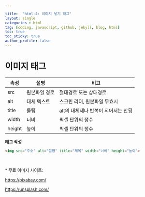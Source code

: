 ```yaml
---

title:  "html-4: 이미지 넣기 태그"
layout: single
categories : html
tag: [coding, javascript, github, jekyll, blog, html]
toc: true
toc_sticky: true
author_profile: false
---
```


# 이미지 태그

| 속성   | 설명          | 비고                                |
| ------ | ------------- | ----------------------------------- |
| src    | 원본파일 경로 | 절대경로 또는 상대경로              |
| alt    | 대체 텍스트   | 스크린 리더, 원본파일 무효시        |
| title  | 툴팁          | alt의 대체제나 반복이 되어서는 안됨 |
| width  | 너비          | 픽셀 단위의 정수                    |
| height | 높이          | 픽셀 단위의 정수                    |

**태그 작성**

```html
<img src="주소" alt="설명" title="제목" width="너비" height="높이">
```
<br>

\* 무료 이미지 사이트: 

https://pixabay.com/

https://unsplash.com/







